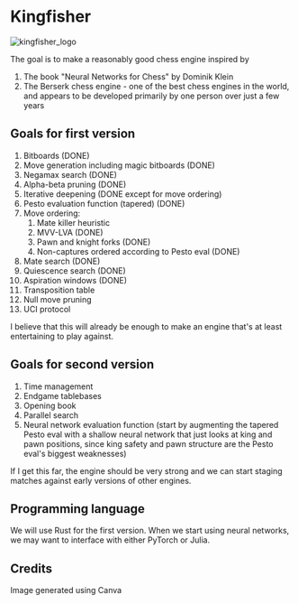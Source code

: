 # Kingfisher
![kingfisher_logo](https://github.com/aaholmes/chess/assets/4913443/059cd779-912b-439b-8eee-e4f513c25b01)


The goal is to make a reasonably good chess engine inspired by
1. The book "Neural Networks for Chess" by Dominik Klein
2. The Berserk chess engine - one of the best chess engines in the world, and appears to be developed primarily by one person over just a few years

## Goals for first version
1. Bitboards (DONE)
2. Move generation including magic bitboards (DONE)
3. Negamax search (DONE)
4. Alpha-beta pruning (DONE)
5. Iterative deepening (DONE except for move ordering)
6. Pesto evaluation function (tapered) (DONE)
7. Move ordering:
   1. Mate killer heuristic
   2. MVV-LVA (DONE)
   3. Pawn and knight forks (DONE) 
   4. Non-captures ordered according to Pesto eval (DONE)
8. Mate search (DONE)
9. Quiescence search (DONE)
10. Aspiration windows (DONE)
11. Transposition table
12. Null move pruning
13. UCI protocol

I believe that this will already be enough to make an engine that's at least entertaining to play against.

## Goals for second version
1. Time management
2. Endgame tablebases
3. Opening book
4. Parallel search
5. Neural network evaluation function (start by augmenting the tapered Pesto eval with a shallow neural network that just looks at king and pawn positions, since king safety and pawn structure are the Pesto eval's biggest weaknesses)

If I get this far, the engine should be very strong and we can start staging matches against early versions of other engines.
 
## Programming language
We will use Rust for the first version. When we start using neural networks, we may want to interface with either PyTorch or Julia. 

## Credits
Image generated using Canva
